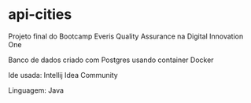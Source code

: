 # api-cities
Projeto final do Bootcamp Everis Quality Assurance na Digital Innovation One

Banco de dados criado com Postgres usando container Docker

Ide usada: Intellij Idea Community

Linguagem: Java
